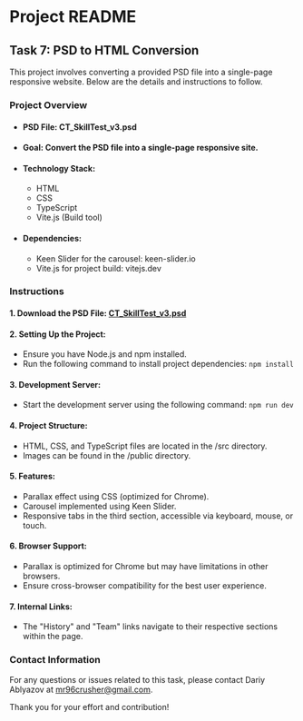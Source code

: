 # Project README

## Task 7: PSD to HTML Conversion

This project involves converting a provided PSD file into a single-page responsive website. Below
are the details and instructions to follow.

### Project Overview

- #### PSD File: CT_SkillTest_v3.psd
- #### Goal: Convert the PSD file into a single-page responsive site.
- #### Technology Stack:
  - HTML
  - CSS
  - TypeScript
  - Vite.js (Build tool)
- #### Dependencies:
  - Keen Slider for the carousel: keen-slider.io
  - Vite.js for project build: vitejs.dev

### Instructions

#### 1. Download the PSD File: [CT_SkillTest_v3.psd](https://recruiting1.s3.us-west-1.amazonaws.com/skills-test/PSDs/CT_SkillTest_v3.psd)

#### 2. Setting Up the Project:

- Ensure you have Node.js and npm installed.
- Run the following command to install project dependencies: `npm install`

#### 3. Development Server:

- Start the development server using the following command: `npm run dev`

#### 4. Project Structure:

- HTML, CSS, and TypeScript files are located in the /src directory.
- Images can be found in the /public directory.

#### 5. Features:

- Parallax effect using CSS (optimized for Chrome).
- Carousel implemented using Keen Slider.
- Responsive tabs in the third section, accessible via keyboard, mouse, or touch.

#### 6. Browser Support:

- Parallax is optimized for Chrome but may have limitations in other browsers.
- Ensure cross-browser compatibility for the best user experience.

#### 7. Internal Links:

- The "History" and "Team" links navigate to their respective sections within the page.

### Contact Information

For any questions or issues related to this task, please contact Dariy Ablyazov at
mr96crusher@gmail.com.

Thank you for your effort and contribution!
